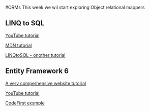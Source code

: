 #ORMs
This week we wil start exploring Object relational mappers

## LINQ to SQL
[YouTube tutorial](https://www.youtube.com/watch?v=bsncc8dYIgY)

[MDN tutorial](https://msdn.microsoft.com/en-us/library/bb425822.aspx)

[LINQtoSQL - onother tutorial](http://weblogs.asp.net/scottgu/using-linq-to-sql-part-1)

## Entity Framework 6

[A very comperhensive website tutorial](http://www.entityframeworktutorial.net/EntityFramework5/entity-framework5-introduction.aspx)

[YouTube tutorial](https://www.youtube.com/watch?v=t7wlW4CWh8s)

[CodeFirst exsmple](https://msdn.microsoft.com/en-us/data/jj193542.aspx)
